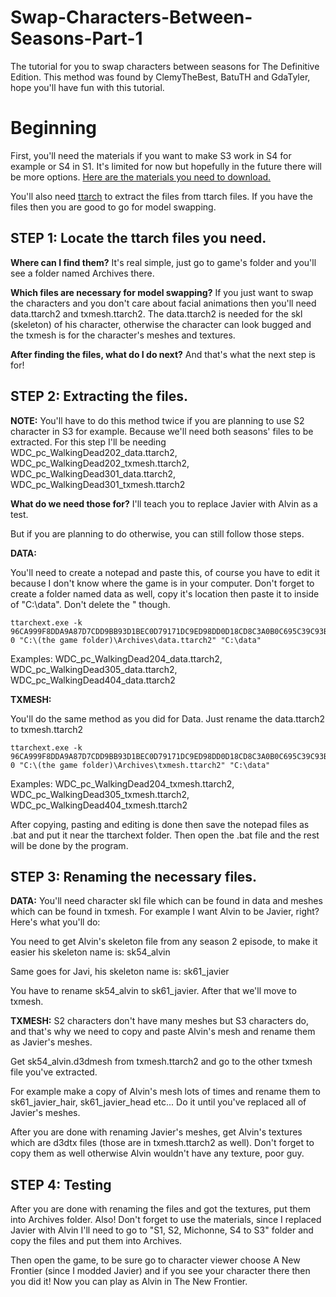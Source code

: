 # Swap-Characters-Between-Seasons-Part-1
The tutorial for you to swap characters between seasons for The Definitive Edition. This method was found by ClemyTheBest, BatuTH and GdaTyler, hope you'll have fun with this tutorial.

# Beginning
First, you'll need the materials if you want to make S3 work in S4 for example or S4 in S1. It's limited for now but hopefully in the future there will be more options.
[Here are the materials you need to download.](https://www.mediafire.com/file/3f8o608trd84b06/Materials.rar/file)

You'll also need [ttarch](http://aluigi.altervista.org/papers/ttarchext.zip) to extract the files from ttarch files.
If you have the files then you are good to go for model swapping.

## STEP 1: Locate the ttarch files you need.
**Where can I find them?** It's real simple, just go to game's folder and you'll see a folder named Archives there. 

**Which files are necessary for model swapping?** If you just want to swap the characters and you don't care about facial animations then you'll need data.ttarch2 and txmesh.ttarch2.
The data.ttarch2 is needed for the skl (skeleton) of his character, otherwise the character can look bugged and the txmesh is for the character's meshes and textures.

**After finding the files, what do I do next?** And that's what the next step is for!

## STEP 2: Extracting the files.

**NOTE:** You'll have to do this method twice if you are planning to use S2 character in S3 for example. Because we'll need both seasons' files to be extracted.
For this step I'll be needing WDC_pc_WalkingDead202_data.ttarch2, WDC_pc_WalkingDead202_txmesh.ttarch2, WDC_pc_WalkingDead301_data.ttarch2, WDC_pc_WalkingDead301_txmesh.ttarch2

**What do we need those for?** I'll teach you to replace Javier with Alvin as a test.

But if you are planning to do otherwise, you can still follow those steps.


**DATA:**

You'll need to create a notepad and paste this, of course you have to edit it because I don't know where the game is in your computer. Don't forget to create a folder named data as well, copy it's location then paste it to inside of "C:\data". Don't delete the " though.

```
ttarchext.exe -k 96CA999F8DDA9A87D7CDD9BB93D1BEC0D79171DC9ED98DD0D18CD8C3A0B0C695C39C93BBCCCCA7D3B9D9D9D08E93BEDAAED18D77D5D3A3 0 "C:\(the game folder)\Archives\data.ttarch2" "C:\data"
```

Examples: WDC_pc_WalkingDead204_data.ttarch2, WDC_pc_WalkingDead305_data.ttarch2, WDC_pc_WalkingDead404_data.ttarch2


**TXMESH:**

You'll do the same method as you did for Data. Just rename the data.ttarch2 to txmesh.ttarch2

```
ttarchext.exe -k 96CA999F8DDA9A87D7CDD9BB93D1BEC0D79171DC9ED98DD0D18CD8C3A0B0C695C39C93BBCCCCA7D3B9D9D9D08E93BEDAAED18D77D5D3A3 0 "C:\(the game folder)\Archives\txmesh.ttarch2" "C:\data"
```

Examples: WDC_pc_WalkingDead204_txmesh.ttarch2, WDC_pc_WalkingDead305_txmesh.ttarch2, WDC_pc_WalkingDead404_txmesh.ttarch2

After copying, pasting and editing is done then save the notepad files as .bat and put it near the ttarchext folder. Then open the .bat file and the rest will be done by the program.

## STEP 3: Renaming the necessary files.

**DATA:**
You'll need character skl file which can be found in data and meshes which can be found in txmesh.
For example I want Alvin to be Javier, right? Here's what you'll do:

You need to get Alvin's skeleton file from any season 2 episode, to make it easier his skeleton name is: sk54_alvin

Same goes for Javi, his skeleton name is: sk61_javier

You have to rename sk54_alvin to sk61_javier. After that we'll move to txmesh.

**TXMESH:**
S2 characters don't have many meshes but S3 characters do, and that's why we need to copy and paste Alvin's mesh and rename them as Javier's meshes.

Get sk54_alvin.d3dmesh from txmesh.ttarch2 and go to the other txmesh file you've extracted.

For example make a copy of Alvin's mesh lots of times and rename them to sk61_javier_hair, sk61_javier_head etc... Do it until you've replaced all of Javier's meshes.

After you are done with renaming Javier's meshes, get Alvin's textures which are d3dtx files (those are in txmesh.ttarch2 as well). Don't forget to copy them as well otherwise Alvin wouldn't have any texture, poor guy.


## STEP 4: Testing
After you are done with renaming the files and got the textures, put them into Archives folder. Also! Don't forget to use the materials, since I replaced Javier with Alvin I'll need to go to "S1, S2, Michonne, S4 to S3" folder and copy the files and put them into Archives.

Then open the game, to be sure go to character viewer choose A New Frontier (since I modded Javier) and if you see your character there then you did it! Now you can play as Alvin in The New Frontier.
